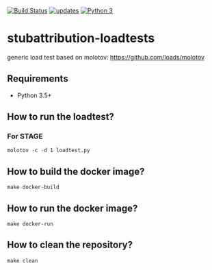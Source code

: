 [![Build Status](https://travis-ci.org/stephendonner/stubattribution-loadtests.svg?branch=master)](https://travis-ci.org/stephendonner/stubattribution-loadtests)
[![updates](https://pyup.io/repos/github/stephendonner/stubattribution-loadtests/shield.svg)](https://pyup.io/repos/github/stephendonner/stubattribution-loadtests/)
[![Python 3](https://pyup.io/repos/github/stephendonner/stubattribution-loadtests/python-3-shield.svg)](https://pyup.io/repos/github/stephendonner/stubattribution-loadtests/)


# stubattribution-loadtests

generic load test based on molotov: https://github.com/loads/molotov

## Requirements

- Python 3.5+


## How to run the loadtest?

### For STAGE 

    molotov -c -d 1 loadtest.py

## How to build the docker image?

    make docker-build


## How to run the docker image?

    make docker-run


## How to clean the repository?

    make clean
